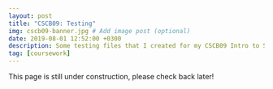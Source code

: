 ```yaml
---
layout: post
title: "CSCB09: Testing"
img: cscb09-banner.jpg # Add image post (optional)
date: 2019-08-01 12:52:00 +0300
description: Some testing files that I created for my CSCB09 Intro to Systems class.
tag: [coursework]
---
```

This page is still under construction, please check back later!